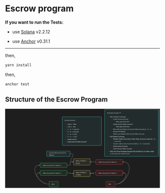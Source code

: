 # Escrow program

**If you want to run the Tests:**

- use [Solana](https://solana.com/docs/intro/installation) v2.2.12

- use [Anchor](https://www.anchor-lang.com/docs/installation) v0.31.1

---

then,
```bash
yarn install
```
then,
```bash
anchor test
```

## Structure of the Escrow Program

![My Image](Escrow-Structure.png)
